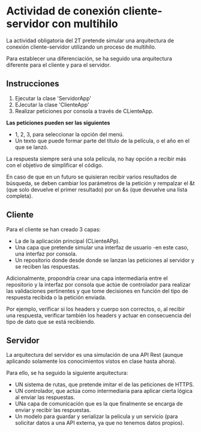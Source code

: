 # Actividad de conexión cliente-servidor con multihilo

La actividad obligatoria del 2T pretende simular una arquitectura de conexión cliente-servidor utilizando un proceso de multihilo.

Para establecer una diferenciación, se ha seguido una arquitectura diferente para el cliente y para el servidor.

## Instrucciones
1. Ejecutar la clase 'ServidorApp'
2. EJecutar la clase 'ClienteApp'
3. Realizar peticiones por consola a través de CLienteApp. 

**Las peticiones pueden ser las siguientes**
- 1, 2, 3, para seleccionar la opción del menú.
- Un texto que puede formar parte del título de la película, o el año en el que se lanzó.

La respuesta siempre será una sola película, no hay opción a recibir más con el objetivo de simplificar el código.

En caso de que en un futuro se quisieran recibir varios resultados de búsqueda, se deben cambiar los parámetros de la petición y rempalzar el &t (que solo devuelve el primer resultado) por un &s (que devuelve una lista completa).



## Cliente

Para el cliente se han creado 3 capas:
- La de la aplicación principal (CLienteAPp).
- Una capa que pretende simular una interfaz de usuario -en este caso, una interfaz por consola.
- Un repositorio donde desde donde se lanzan las peticiones al servidor y se reciben las respuestas.

Adicionalmente, propondría crear una capa intermediaria entre el repositorio y la interfaz por consola que actúe de controlador para realizar las validaciones pertinentes y que tome decisiones en función del tipo de respuesta recibida o la petición enviada.

Por ejemplo, verificar si los headers y cuerpo son correctos, o, al recibir una respuesta, verificar también los headers y actuar en consecuencia del tipo de dato que se está recibiendo.


## Servidor 

La arquitectura del servidor es una simulación de una API Rest (aunque aplicando solamente los conocimientos vistos en clase hasta ahora).

Para ello, se ha seguido la siguiente arquitectura:
- UN sistema de rutas, que pretende imitar el de las peticiones de HTTPS.
- UN controlador, que actúa como intermediaria para aplicar cierta lógica al enviar las respuestas.
- UNa capa de comunicación que es la que finalmente se encarga de enviar y recibir las respuestas.
- Un modelo para guardar y serializar la película y un servicio (para solicitar datos a una API externa, ya que no tenemos datos propios).



